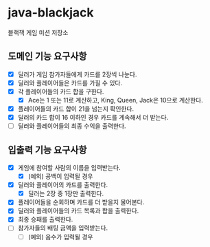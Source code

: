 # java-blackjack
블랙잭 게임 미션 저장소

## 도메인 기능 요구사항  
- [x] 딜러가 게임 참가자들에게 카드를 2장씩 나눈다.  
- [x] 딜러와 플레이어들은 카드를 가질 수 있다.  
- [x] 각 플레이어들의 카드 합을 구한다.  
    - [x] Ace는 1 또는 11로 계산하고, King, Queen, Jack은 10으로 계산한다.  
- [x] 플레이어들의 카드 합이 21을 넘는지 확인한다. 
- [x] 딜러의 카드 합이 16 이하인 경우 카드를 계속해서 더 받는다.  
- [ ] 딜러와 플레이어들의 최종 수익을 출력한다.

## 입출력 기능 요구사항  
- [x] 게임에 참여할 사람의 이름을 입력받는다.  
    - [x] (예외) 공백이 입력될 경우   
- [x] 딜러와 플레이어의 카드를 출력한다.  
    - [x] 딜러는 2장 중 1장만 출력한다.  
- [x] 플레이어들을 순회하며 카드를 더 받을지 물어본다.  
- [x] 딜러와 플레이어들의 카드 목록과 합을 출력한다.  
- [x] 최종 승패를 출력한다.  
- [ ] 참가자들의 배팅 금액을 입력받는다.
    - [ ] (예외) 음수가 입력될 경우